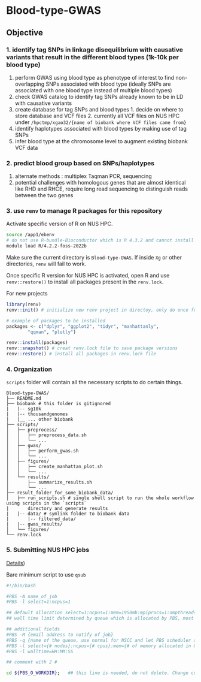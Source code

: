# Blood-type-GWAS
## Objective
### 1. identify tag SNPs in linkage disequilibrium with causative variants that result in the different blood types (1k-10k per blood type) 
  1. perform GWAS using blood type as phenotype of interest to find non-overlapping SNPs associated with blood type (ideally SNPs are associated with one blood type instead of multiple blood types)
  2. check GWAS catalog to identify tag SNPs already known to be in LD with causative variants
  3. create database for tag SNPs and blood types 
    1. decide on where to store database and VCF files
    2. currently all VCF files on NUS HPC under `/hpctmp/xgao32/{name of biobank where VCF files came from}`
  4. identify haplotypes associated with blood types by making use of tag SNPs
  5. infer blood type at the chromosome level to augment existing biobank VCF data
### 2. predict blood group based on SNPs/haplotypes 
  1. alternate methods : multiplex Taqman PCR, sequencing
  2. potential challenges with homologous genes that are almost identical like RHD and RHCE, require long read sequencing to distinguish reads between the two genes

### 3. use `renv` to manage R packages for this repository
Activate specific version of R on NUS HPC.

```sh
source /app1/ebenv
# do not use R-bundle-Bioconductor which is R 4.3.2 and cannot install MASS package 
module load R/4.2.2-foss-2022b
```

Make sure the current directory is `Blood-type-GWAS`. If inside `Xg` or other directories, `renv` will fail to work. 

Once specific R version for NUS HPC is activated, open R and use `renv::restore()` to install all packages present in the `renv.lock`.



For new projects
```R
library(renv) 
renv::init() # initialize new renv project in directoy, only do once for new directory

# example of packages to be installed
packages <- c("dplyr", "ggplot2", "tidyr", "manhattanly",  
		"qqman", "plotly") 

renv::install(packages)
renv::snapshot() # creat renv.lock file to save package versions
renv::restore() # install all packages in renv.lock file 
```

### 4. Organization 
`scripts` folder will contain all the necessary scripts to do certain things. 

```
Blood-type-GWAS/
├── README.md
├── biobank # this folder is gitignored
|   |-- sg10k
|   |-- thousandgenomes
|   |__ ... other biobank
├── scripts/
│   ├── preprocess/
│   │   ├── preprocess_data.sh
│   │   └── ...
│   ├── gwas/
│   │   ├── perform_gwas.sh
│   │   └── ...
│   ├── figures/
│   │   ├── create_manhattan_plot.sh
│   │   └── ...
│   └── results/
│       ├── summarize_results.sh
│       └── ...
├── result_folder_for_some_biobank_data/
│   ├── run_scripts.sh # single shell script to run the whole workflow using scripts in the `scripts`
|       directory and generate results
|   |-- data/ # symlink folder to biobank data
|       |-- filtered_data/
|   |-- gwas_results/
│   └── figures/
└── renv.lock
```


### 5. Submitting NUS HPC jobs
[Details](https://nusit.nus.edu.sg/technus/understand-pbs-job-submission-in-hpc-cloud/))

Bare minimum script to use `qsub`
```sh
#!/bin/bash

#PBS -N name_of_job
#PBS -l select=1:ncpus=1

## default allocation select=1:ncpus=1:mem=1950mb:mpiprocs=1:ompthreads=1
## wall time limit determined by queue which is allocated by PBS, most queue 24 hours

## additional fields
#PBS -M {email address to notify of job}
#PBS -q {name of the queue, use normal for NSCC and let PBS scheduler assign queue}
#PBS -l select={# nodes}:ncpus={# cpus}:mem={# of memory allocated in Gb}gb
#PBS -l walltime=HH:MM:SS

## comment with 2 # 

cd ${PBS_O_WORKDIR};   ## this line is needed, do not delete. Change current working directory to directory where job is submitted

```
